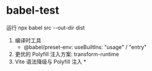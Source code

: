 # babel-test
运行 npx babel src --out-dir dist
1. 编译时工具
   * @babel/preset-env: useBuiltIns: "usage" / "entry"
2. 更优的 Polyfill 注入方案: transform-runtime
3. Vite 语法降级与 Polyfill 注入
   * 

